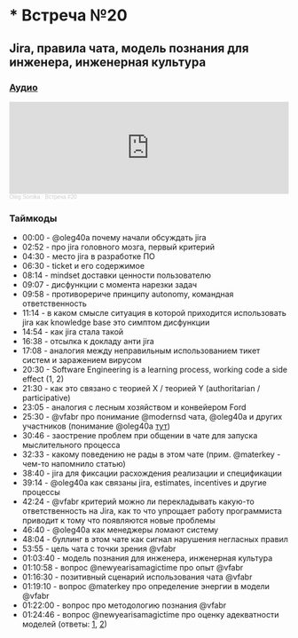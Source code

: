 # * Встреча №20

## Jira, правила чата, модель познания для инженера, инженерная культура

### [Аудио](https://soundcloud.com/oleg-soroka/vstrecha-20)

<iframe width="100%" height="166" scrolling="no" frameborder="no" allow="autoplay" src="https://w.soundcloud.com/player/?url=https%3A//api.soundcloud.com/tracks/1630941786&color=%23ff5500&auto_play=false&hide_related=false&show_comments=true&show_user=true&show_reposts=false&show_teaser=true"></iframe><div style="font-size: 10px; color: #cccccc;line-break: anywhere;word-break: normal;overflow: hidden;white-space: nowrap;text-overflow: ellipsis; font-family: Interstate,Lucida Grande,Lucida Sans Unicode,Lucida Sans,Garuda,Verdana,Tahoma,sans-serif;font-weight: 100;"><a href="https://soundcloud.com/oleg-soroka" title="Oleg Soroka" target="_blank" style="color: #cccccc; text-decoration: none;">Oleg Soroka</a> · <a href="https://soundcloud.com/oleg-soroka/vstrecha-20" title="Встреча #20" target="_blank" style="color: #cccccc; text-decoration: none;">Встреча #20</a></div>

### Таймкоды

- 00:00 - @oleg40a почему начали обсуждать jira
- 02:52 - про jira головного мозга, первый критерий
- 04:30 - место jira в разработке ПО
- 06:30 - ticket и его содержимое
- 08:14 - mindset доставки ценности пользователю
- 09:07 - дисфункции с момента нарезки задач
- 09:58 - противорериче принципу autonomy, командная ответственность
- 11:14 - в каком смысле ситуация в которой приходится использовать jira как knowledge base это симптом дисфункции
- 14:54 - как jira стала такой
- 16:38 - отсылка к докладу анти jira
- 17:08 - аналогия между неправильным использованием тикет систем и заражением вирусом
- 20:30 - Software Engineering is a learning process, working code a side effect (1, 2)
- 21:30 - как это связано с теорией X / теорией Y (authoritarian / participative)
- 23:05 - аналогия с лесным хозяйством и конвейером Ford
- 25:30 - @vfabr про понимание @modernsd чата, @oleg40a и других участников (понимание @oleg40a [тут](https://t.me/modernsd/48871))
- 30:46 - заострение проблем при общении в чате для запуска мыслительного процесса
- 32:33 - какому поведению не рады в этом чате (прим. @materkey - чем-то напомнило статью)
- 38:40 - jira для фиксации расхождения реализации и спецификации
- 39:14 - @oleg40a как связаны jira, estimates, incentives и другие процессы
- 42:24 - @vfabr критерий можно ли перекладывать какую-то ответственность на Jira, как то что упрощает работу программиста приводит к тому что появляются новые проблемы
- 46:40 - @oleg40a как менеджеры ломают систему
- 48:04 - буллинг в этом чате как сигнал нарушения негласных правил
- 53:55 - цель чата с точки зрения @vfabr
- 01:03:40 - модель познания для инженера, инженерная культура
- 01:10:58 - вопрос @newyearisamagictime про опыт @vfabr
- 01:16:30 - позитивный сценарий использования чата @vfabr
- 01:19:10 - вопрос @materkey про определение энергии в модели @vfabr
- 01:22:00 - вопрос про методологию познания @vfabr
- 01:24:46 - вопрос @newyearisamagictime про оценку адекватности моделей (ответы: [1](https://t.me/modernsd/48674), [2](https://t.me/modernsd/48686))
